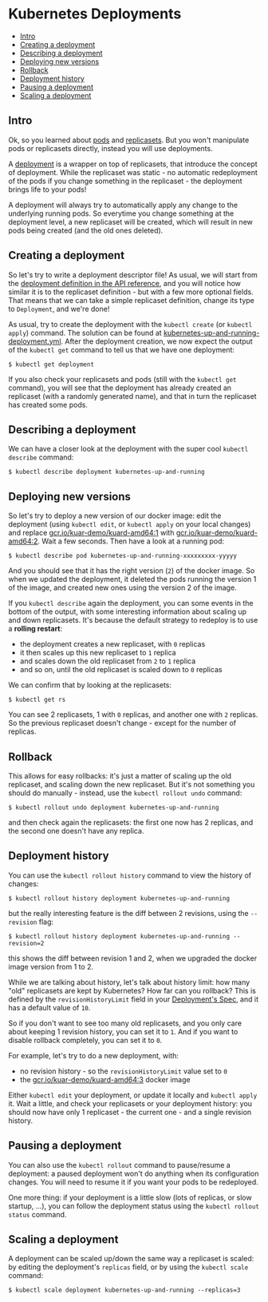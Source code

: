 # Kubernetes Deployments

* [Intro](#intro)
* [Creating a deployment](#creating-a-deployment)
* [Describing a deployment](#describing-a-deployment)
* [Deploying new versions](#deploying-new-versions)
* [Rollback](#rollback)
* [Deployment history](#deployment-history)
* [Pausing a deployment](#pausing-a-deployment)
* [Scaling a deployment](#scaling-a-deployment)

## Intro

Ok, so you learned about [pods](../pod/README.md) and [replicasets](../rs/README.md). But you won't manipulate pods or replicasets directly, instead you will use deployments.

A [deployment](https://kubernetes.io/docs/concepts/workloads/controllers/deployment/) is a wrapper on top of replicasets, that introduce the concept of deployment. While the replicaset was static - no automatic redeployment of the pods if you change something in the replicaset - the deployment brings life to your pods!

A deployment will always try to automatically apply any change to the underlying running pods. So everytime you change something at the deployment level, a new replicaset will be created, which will result in new pods being created (and the old ones deleted).

## Creating a deployment

So let's try to write a deployment descriptor file! As usual, we will start from the [deployment definition in the API reference](https://kubernetes.io/docs/reference/generated/kubernetes-api/v1.12/#deployment-v1-apps), and you will notice how similar it is to the replicaset definition - but with a few more optional fields. That means that we can take a simple replicaset definition, change its type to `Deployment`, and we're done!

As usual, try to create the deployment with the `kubectl create` (or `kubectl apply`) command. The solution can be found at [kubernetes-up-and-running-deployment.yml](kubernetes-up-and-running-deployment.yml). After the deployment creation, we now expect the output of the `kubectl get` command to tell us that we have one deployment:

```
$ kubectl get deployment
```

If you also check your replicasets and pods (still with the `kubectl get` command), you will see that the deployment has already created an replicaset (with a randomly generated name), and that in turn the replicaset has created some pods.

## Describing a deployment

We can have a closer look at the deployment with the super cool `kubectl describe` command:

```
$ kubectl describe deployment kubernetes-up-and-running
```

## Deploying new versions

So let's try to deploy a new version of our docker image: edit the deployment (using `kubectl edit`, or `kubectl apply` on your local changes) and replace [gcr.io/kuar-demo/kuard-amd64:1](https://gcr.io/kuar-demo/kuard-amd64:1) with [gcr.io/kuar-demo/kuard-amd64:2](https://gcr.io/kuar-demo/kuard-amd64:2). Wait a few seconds. Then have a look at a running pod:

```
$ kubectl describe pod kubernetes-up-and-running-xxxxxxxxx-yyyyy
```

And you should see that it has the right version (`2`) of the docker image. So when we updated the deployment, it deleted the pods running the version 1 of the image, and created new ones using the version 2 of the image.

If you `kubectl describe` again the deployment, you can some events in the bottom of the output, with some interesting information about scaling up and down replicasets. It's because the default strategy to redeploy is to use a **rolling restart**:
- the deployment creates a new replicaset, with `0` replicas
- it then scales up this new replicaset to `1` replica
- and scales down the old replicaset from `2` to `1` replica
- and so on, until the old replicaset is scaled down to `0` replicas

We can confirm that by looking at the replicasets:

```
$ kubectl get rs
```

You can see 2 replicasets, 1 with `0` replicas, and another one with `2` replicas. So the previous replicaset doesn't change - except for the number of replicas.

## Rollback

This allows for easy rollbacks: it's just a matter of scaling up the old replicaset, and scaling down the new replicaset. But it's not something you should do manually - instead, use the `kubectl rollout undo` command:

```
$ kubectl rollout undo deployment kubernetes-up-and-running
```

and then check again the replicasets: the first one now has 2 replicas, and the second one doesn't have any replica.

## Deployment history

You can use the `kubectl rollout history` command to view the history of changes:

```
$ kubectl rollout history deployment kubernetes-up-and-running
```

but the really interesting feature is the diff between 2 revisions, using the `--revision` flag:

```
$ kubectl rollout history deployment kubernetes-up-and-running --revision=2
```

this shows the diff between revision 1 and 2, when we upgraded the docker image version from 1 to 2.

While we are talking about history, let's talk about history limit: how many "old" replicasets are kept by Kubernetes? How far can you rollback? This is defined by the `revisionHistoryLimit` field in your [Deployment's Spec](https://kubernetes.io/docs/reference/generated/kubernetes-api/v1.12/#deploymentspec-v1-apps), and it has a default value of `10`.

So if you don't want to see too many old replicasets, and you only care about keeping 1 revision history, you can set it to `1`. And if you want to disable rollback completely, you can set it to `0`.

For example, let's try to do a new deployment, with:
- no revision history - so the `revisionHistoryLimit` value set to `0`
- the [gcr.io/kuar-demo/kuard-amd64:3](https://gcr.io/kuar-demo/kuard-amd64:3) docker image

Either `kubectl edit` your deployment, or update it locally and `kubectl apply` it. Wait a little, and check your replicasets or your deployment history: you should now have only 1 replicaset - the current one - and a single revision history.

## Pausing a deployment

You can also use the `kubectl rollout` command to pause/resume a deployment: a paused deployment won't do anything when its configuration changes. You will need to resume it if you want your pods to be redeployed.

One more thing: if your deployment is a little slow (lots of replicas, or slow startup, ...), you can follow the deployment status using the `kubectl rollout status` command.

## Scaling a deployment

A deployment can be scaled up/down the same way a replicaset is scaled: by editing the deployment's `replicas` field, or by using the `kubectl scale` command:

```
$ kubectl scale deployment kubernetes-up-and-running --replicas=3
```
